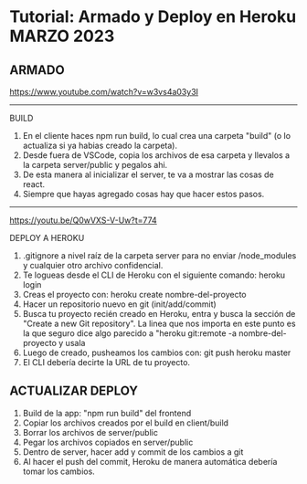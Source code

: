 # Tutorial: Armado y Deploy en Heroku MARZO 2023

## ARMADO

<https://www.youtube.com/watch?v=w3vs4a03y3I>

---

BUILD

1) En el cliente haces npm run build, lo cual crea una carpeta "build" (o lo actualiza si ya habias creado la carpeta).
2) Desde fuera de VSCode, copia los archivos de esa carpeta y llevalos a la carpeta server/public y pegalos ahi.
3) De esta manera al inicializar el server, te va a mostrar las cosas de react.
4) Siempre que hayas agregado cosas hay que hacer estos pasos.

---
<https://youtu.be/Q0wVXS-V-Uw?t=774>

DEPLOY A HEROKU

1) .gitignore a nivel raíz de la carpeta server para no enviar /node_modules y cualquier otro archivo confidencial.
2) Te logueas desde el CLI de Heroku con el siguiente comando: heroku login
3) Creas el proyecto con: heroku create nombre-del-proyecto
4) Hacer un repositorio nuevo en git (init/add/commit)
5) Busca tu proyecto recién creado en Heroku, entra y busca la sección de "Create a new Git repository". La linea que nos importa en este punto es la que seguro dice algo parecido a "heroku git:remote -a nombre-del-proyecto y usala
6) Luego de creado, pusheamos los cambios con: git push heroku master
7) El CLI debería decirte la URL de tu proyecto.

## ACTUALIZAR DEPLOY

1) Build de la app: "npm run build" del frontend
2) Copiar los archivos creados por el build en client/build
3) Borrar los archivos de server/public
4) Pegar los archivos copiados en server/public
5) Dentro de server, hacer add y commit de los cambios a git
6) Al hacer el push del commit, Heroku de manera automática debería tomar los cambios.
